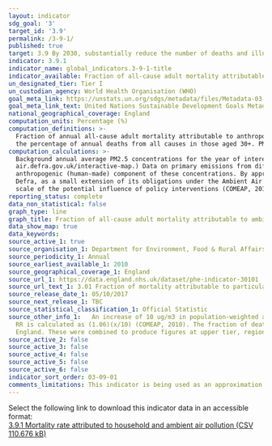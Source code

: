 ```yaml
---
layout: indicator
sdg_goal: '3'
target_id: '3.9'
permalink: /3-9-1/
published: true
target: 3.9 By 2030, substantially reduce the number of deaths and illnesses from hazardous chemicals and air, water and soil pollution and contamination
indicator: 3.9.1
indicator_name: global_indicators.3-9-1-title
indicator_available: Fraction of all-cause adult mortality attributable to ambient anthropogenic particulate air pollution (measured as fine particulate matter, PM2.5)
un_designated_tier: Tier I
un_custodian_agency: World Health Organisation (WHO)
goal_meta_link: https://unstats.un.org/sdgs/metadata/files/Metadata-03-09-01.pdf
goal_meta_link_text: United Nations Sustainable Development Goals Metadata (PDF 216 KB)
national_geographical_coverage: England
computation_units: Percentage (%)
computation_definitions: >-
  Fraction of annual all-cause adult mortality attributable to anthropogenic (human-made) particulate air pollution (measured as fine particulate matter, PM2.5). Mortality burden associated with long-term exposure to anthropogenic particulate air pollution at current levels, expressed as
  the percentage of annual deaths from all causes in those aged 30+. PM2.5 means the mass (in micrograms) per cubic metre of air of individual particles with an aerodynamic diameter generally less than 2.5 micrometers. PM2.5 is also known as fine particulate matter.
computation_calculations: >-
  Background annual average PM2.5 concentrations for the year of interest are modelled on a 1km x 1km grid using an air dispersion model, and calibrated using measured concentrations taken from background sites in Defra’s Automatic Urban and Rural Network (http://uk-
  air.defra.gov.uk/interactive-map.) Data on primary emissions from different sources and a combination of measurement data for secondary inorganic aerosol and models for sources not included in the emission inventory (including re-suspension of dusts) are used to estimate the
  anthropogenic (human-made) component of these concentrations. By approximating LA boundaries to the 1km by 1km grid, and using census population data, population weighted background PM2.5 concentrations for each lower tier LA are calculated. This work is completed under contract to
  Defra, as a small extension of its obligations under the Ambient Air Quality Directive (2008/50/EC). Concentrations of anthropogenic, rather than total, PM2.5 are used as the basis for this indicator, as burden estimates based on total PM2.5 might give a misleading impression of the
  scale of the potential influence of policy interventions (COMEAP, 2012).
reporting_status: complete
data_non_statistical: false
graph_type: line
graph_title: Fraction of all-cause adult mortality attributable to ambient anthropogenic particulate air pollution (measured as fine particulate matter, PM2.5)
data_show_map: true
data_keywords:  
source_active_1: true
source_organisation_1: Department for Environment, Food & Rural Affairs (Defra) and Air Pollution and Climate Change Group Public Health England (COMEAP)
source_periodicity_1: Annual
source_earliest_available_1: 2010
source_geographical_coverage_1: England
source_url_1: https://data.england.nhs.uk/dataset/phe-indicator-30101
source_url_text_1: 3.01 Fraction of mortality attributable to particulate air pollution
source_release_date_1: 05/10/2017
source_next_release_1: TBC
source_statistical_classification_1: Official Statistic
source_other_info_1:   An increase of 10 ug/m3 in population-weighted annual average background concentration of PM2.5* is assumed to increase all-cause mortality rates by a unit relative risk (RR) factor of 1.06. For a population-weighted modelled annual average anthropogenic background PM2.5 concentration x,
  RR is calculated as (1.06)(x/10) (COMEAP, 2010). The fraction of deaths attributable to PM2.5 is expressed as a percentage, calculated as 100*(RR-1)/RR. Population-weighted annual average concentrations of anthropogenic PM2.5 were provided by AEA for all lower tier and unitary LAs within
  England. These were combined to produce figures at upper tier, regional and national level so that attributable fractions can be calculated at those scales also. The 2011 data for Cornwall and Isles of Scilly have been combined.
source_active_2: false
source_active_3: false
source_active_4: false
source_active_5: false
source_active_6: false
indicator_sort_order: 03-09-01
comments_limitations: This indicator is being used as an approximation of the UN SDG Indicator. Where possible, we will work to identify or develop UK data to meet the global indicator specification. This indicator has been identified in collaboration with topic experts.
---
```

Select the following link to download this indicator data in an accessible format:<br>[3.9.1 Mortality rate attributed to household and ambient air pollution (CSV 110.676 kB)](https://sustainabledevelopment-uk.github.io/sdg-data/data/3-9-1.csv)
